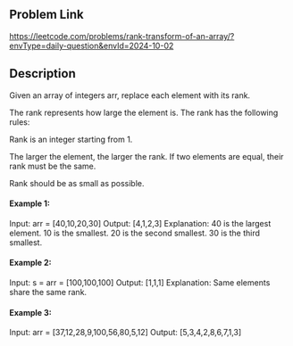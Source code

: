 ## Problem Link

https://leetcode.com/problems/rank-transform-of-an-array/?envType=daily-question&envId=2024-10-02

## Description

Given an array of integers arr, replace each element with its rank.

The rank represents how large the element is. The rank has the following rules:

Rank is an integer starting from 1.

The larger the element, the larger the rank. If two elements are equal, their rank must be the same.

Rank should be as small as possible.

#### Example 1:

Input: arr = [40,10,20,30]
Output: [4,1,2,3]
Explanation: 40 is the largest element. 10 is the smallest. 20 is the second smallest. 30 is the third smallest.


#### Example 2:

Input: s = arr = [100,100,100]
Output: [1,1,1]
Explanation: Same elements share the same rank.

#### Example 3:

Input: arr = [37,12,28,9,100,56,80,5,12]
Output: [5,3,4,2,8,6,7,1,3]